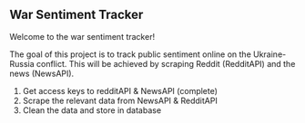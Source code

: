 ## War Sentiment Tracker

Welcome to the war sentiment tracker!

The goal of this project is to track public sentiment online on the Ukraine-Russia conflict. 
This will be achieved by scraping Reddit (RedditAPI) and the news (NewsAPI).

1. Get access keys to redditAPI & NewsAPI (complete)
2. Scrape the relevant data from NewsAPI & RedditAPI
3. Clean the data and store in database

